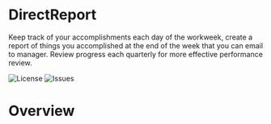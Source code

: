 # DirectReport
Keep track of your accomplishments each day of the workweek, create a report of things you accomplished at the end of the week that you can email to manager.  Review progress each quarterly for more effective performance review.

![License](https://img.shields.io/github/license/chriswebb09/DirectReport)
![Issues](https://img.shields.io/github/issues/chriswebb09/DirectReport)

# Overview
